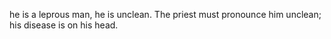 he is a leprous man, he is unclean. The priest must pronounce him unclean; his disease is on his head.
